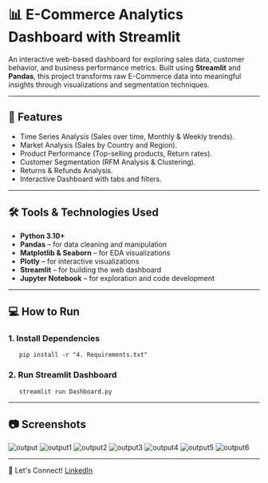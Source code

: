 # 📊 E-Commerce Analytics Dashboard with Streamlit

An interactive web-based dashboard for exploring sales data, customer behavior, and business performance metrics. Built using **Streamlit** and **Pandas**, this project transforms raw E-Commerce data into meaningful insights through visualizations and segmentation techniques.

---

## 🚀 Features

- Time Series Analysis (Sales over time, Monthly & Weekly trends).
- Market Analysis (Sales by Country and Region).
- Product Performance (Top-selling products, Return rates).
- Customer Segmentation (RFM Analysis & Clustering).
- Returns & Refunds Analysis.
- Interactive Dashboard with tabs and filters.

---

## 🛠️ Tools & Technologies Used

- **Python 3.10+**
- **Pandas** – for data cleaning and manipulation
- **Matplotlib & Seaborn** – for EDA visualizations
- **Plotly** – for interactive visualizations
- **Streamlit** – for building the web dashboard
- **Jupyter Notebook** – for exploration and code development

---

## 💻 How to Run

### 1. Install Dependencies
       pip install -r "4. Requirements.txt"


### 2. Run Streamlit Dashboard
       streamlit run Dashboard.py

---

## 📷 Screenshots

![output](https://github.com/user-attachments/assets/43f19326-7d96-4a31-bac2-25e0c483dbfe)
![output1](https://github.com/user-attachments/assets/8857483c-7745-4b3c-987b-e1bc736d8a3a)
![output2](https://github.com/user-attachments/assets/11ddf1cb-92de-430e-b0f4-02c23ae8f149)
![output3](https://github.com/user-attachments/assets/1c976bd9-361b-4406-950c-beb319627345)
![output4](https://github.com/user-attachments/assets/e0fd0013-7df4-4c2e-a2ec-66dfe8de5732)
![output5](https://github.com/user-attachments/assets/74c400e7-17fe-45ec-a88d-e96aca24696d)
![output6](https://github.com/user-attachments/assets/f86079a0-207b-4c0f-89b4-fcc2b36b535d)

---

👤 Let's Connect!
   [LinkedIn](https://www.linkedin.com/in/ahmed-eissa-837691a1/) 








